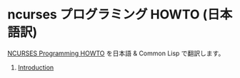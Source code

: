 # ncurses プログラミング HOWTO (日本語訳)

[NCURSES Programming HOWTO](http://tldp.org/HOWTO/NCURSES-Programming-HOWTO/index.html) を日本語 & Common Lisp で翻訳します。

1. [Introduction](1/README.md)

